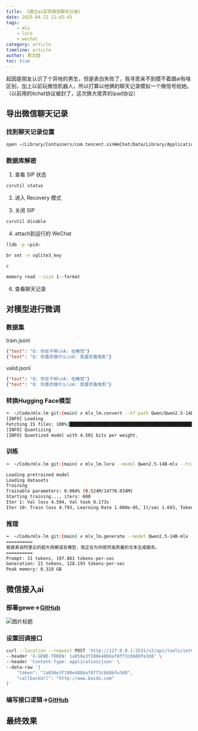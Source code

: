 ```yaml
---
title: 《通过ai实现微信聊天分身》
date: 2025-04-22 21:42:43
tags:
    - mlx
    - lora
    - wechat
category: article
timeline: article
author: 周文喆
toc: true
---
```


起因是朋友认识了个异地的男生，但是表白失败了，我寻思亲不到摸不着跟ai有啥区别，加上以前玩微信机器人，所以打算以他俩的聊天记录模拟一个微信号给她。
（以前用的itchat协议被封了，这次换大佬弄的ipad协议）
<!--more-->
## 导出微信聊天记录

### 找到聊天记录位置

```bash
open ~/Library/Containers/com.tencent.xinWeChat/Data/Library/Application\ Support/com.tencent.xinWeChat/2.0b4.0.9
```

### 数据库解密

1. 查看 SIP 状态

```bash
csrutil status
```

2. 进入 Recovery 模式

3. 关闭 SIP

```bash
csrutil disable
```

4. attach到运行的 WeChat

```bash
lldb -p <pid>
```

```bash
br set -n sqlite3_key
```

```bash
c
```

```bash
memory read --size 1--format
```

6. 查看聊天记录

## 对模型进行微调

### 数据集

train.jsonl

```json
{"text": "Q: 你在干嘛\nA: 在睡觉"}
{"text": "Q: 你喜欢做什么\nA: 我喜欢看电影"}
```

valid.jsonl

```json
{"text": "Q: 你在干嘛\nA: 在睡觉"}
{"text": "Q: 你喜欢做什么\nA: 我喜欢看电影"}
```

### 转换Hugging Face模型

```bash
➜  ~/Code/mlx-lm git:(main) ✗ mlx_lm.convert --hf-path Qwen/Qwen2.5-14B-Instruct --mlx-path Qwen2.5-14B-mlx -q
[INFO] Loading
Fetching 15 files: 100%|██████████████████████████████████████████████████████████████████████████████████████████████████████████████████████████████████████████████████████| 15/15 [00:00<00:00, 28301.65it/s]
[INFO] Quantizing
[INFO] Quantized model with 4.501 bits per weight.
```

### 训练

```bash
➜  ~/Code/mlx-lm git:(main) ✗ mlx_lm.lora --model Qwen2.5-14B-mlx --train --iters 600  --data data --batch-size 1 --num-layers 4 

Loading pretrained model
Loading datasets
Training
Trainable parameters: 0.004% (0.524M/14770.034M)
Starting training..., iters: 600
Iter 1: Val loss 4.594, Val took 8.173s
Iter 10: Train loss 4.793, Learning Rate 1.000e-05, It/sec 1.693, Tokens/sec 31.829, Trained Tokens 188, Peak mem 8.422 GB
```

### 推理

```bash
➜  ~/Code/mlx-lm git:(main) ✗ mlx_lm.generate --model Qwen2.5-14B-mlx --adapter-path adapters --prompt "你在干嘛"
==========
我是来自阿里云的超大规模语言模型，我正在为你提供高质量的文本生成服务。
==========
Prompt: 31 tokens, 197.861 tokens-per-sec
Generation: 21 tokens, 128.193 tokens-per-sec
Peak memory: 0.318 GB
```

## 微信接入ai

### 部署gewe→[GitHub](https://github.com/Vingurzhou/deploy/blob/main/docker-compose.yml#L119)

![图片标题](1.png)

### 设置回调接口

```bash
curl --location --request POST 'http://127.0.0.1:2531/v2/api/tools/setCallback' \
--header 'X-GEWE-TOKEN: 1a856e3f100e48bbaf8ff3cb68bfe3d8' \
--header 'Content-Type: application/json' \
--data-raw '{
    "token": "1a856e3f100e48bbaf8ff3cb68bfe3d8",
    "callbackUrl": "http://www.baidu.com"
}'
```

### 编写接口逻辑→[GitHub](https://github.com/Vingurzhou/wechat-robot/blob/main/internal/logic/callbacklogic.go)

## 最终效果
